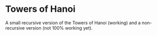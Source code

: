 # Towers of Hanoi

A small recursive version of the Towers of Hanoi (working) and a non-recursive version (not 100% working yet).
